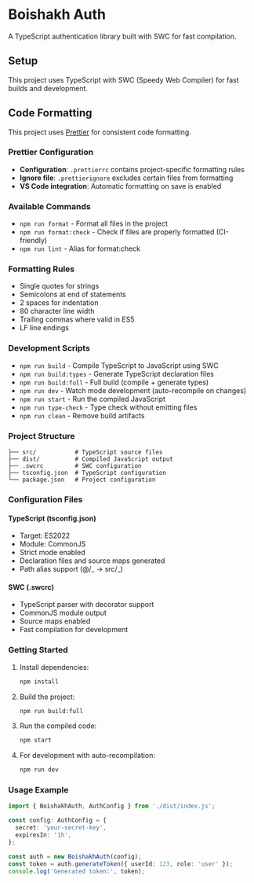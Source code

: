 # Boishakh Auth

A TypeScript authentication library built with SWC for fast compilation.

## Setup

This project uses TypeScript with SWC (Speedy Web Compiler) for fast builds and development.

## Code Formatting

This project uses [Prettier](https://prettier.io/) for consistent code formatting.

### Prettier Configuration

- **Configuration**: `.prettierrc` contains project-specific formatting rules
- **Ignore file**: `.prettierignore` excludes certain files from formatting
- **VS Code integration**: Automatic formatting on save is enabled

### Available Commands

- `npm run format` - Format all files in the project
- `npm run format:check` - Check if files are properly formatted (CI-friendly)
- `npm run lint` - Alias for format:check

### Formatting Rules

- Single quotes for strings
- Semicolons at end of statements
- 2 spaces for indentation
- 80 character line width
- Trailing commas where valid in ES5
- LF line endings

### Development Scripts

- `npm run build` - Compile TypeScript to JavaScript using SWC
- `npm run build:types` - Generate TypeScript declaration files
- `npm run build:full` - Full build (compile + generate types)
- `npm run dev` - Watch mode development (auto-recompile on changes)
- `npm run start` - Run the compiled JavaScript
- `npm run type-check` - Type check without emitting files
- `npm run clean` - Remove build artifacts

### Project Structure

```
├── src/           # TypeScript source files
├── dist/          # Compiled JavaScript output
├── .swcrc         # SWC configuration
├── tsconfig.json  # TypeScript configuration
└── package.json   # Project configuration
```

### Configuration Files

#### TypeScript (tsconfig.json)

- Target: ES2022
- Module: CommonJS
- Strict mode enabled
- Declaration files and source maps generated
- Path alias support (@/_ -> src/_)

#### SWC (.swcrc)

- TypeScript parser with decorator support
- CommonJS module output
- Source maps enabled
- Fast compilation for development

### Getting Started

1. Install dependencies:

   ```bash
   npm install
   ```

2. Build the project:

   ```bash
   npm run build:full
   ```

3. Run the compiled code:

   ```bash
   npm start
   ```

4. For development with auto-recompilation:
   ```bash
   npm run dev
   ```

### Usage Example

```typescript
import { BoishakhAuth, AuthConfig } from './dist/index.js';

const config: AuthConfig = {
  secret: 'your-secret-key',
  expiresIn: '1h',
};

const auth = new BoishakhAuth(config);
const token = auth.generateToken({ userId: 123, role: 'user' });
console.log('Generated token:', token);
```
